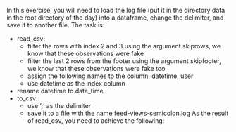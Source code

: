 In this exercise, you will need to load the log file (put it in the directory data in the
root directory of the day) into a dataframe, change the delimiter, and save it to another
file.
The task is:
+ read_csv:
  + filter the rows with index 2 and 3 using the argument skiprows, we know that
these observations were fake
  + filter the last 2 rows from the footer using the argument skipfooter, we know
that these observations were fake too
  + assign the following names to the column: datetime, user
  + use datetime as the index column
+ rename datetime to date_time
+ to_csv:
  + use ’;’ as the delimiter
  + save it to a file with the name feed-views-semicolon.log
As the result of read_csv, you need to achieve the following:
